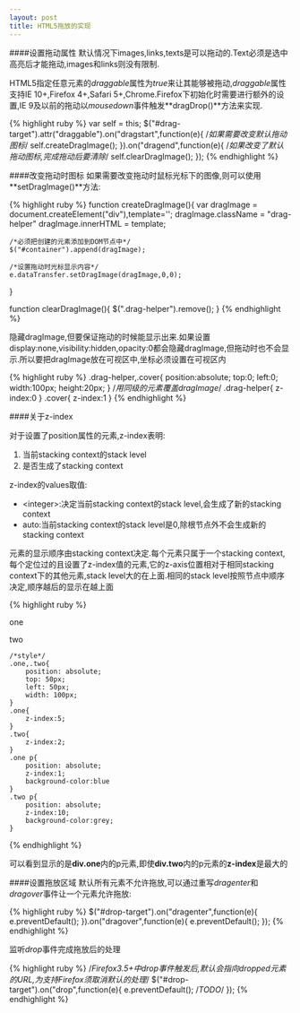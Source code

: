 ```yaml
---
layout: post
title: HTML5拖放的实现
---
```

####设置拖动属性
默认情况下images,links,texts是可以拖动的.Text必须是选中高亮后才能拖动,images和links则没有限制.

HTML5指定任意元素的*draggable*属性为*true*来让其能够被拖动,*draggable*属性支持IE 10+,Firefox 4+,Safari 5+,Chrome.Firefox下初始化时需要进行额外的设置,IE 9及以前的拖动以*mousedown*事件触发**dragDrop()**方法来实现.

{% highlight ruby %}
var self = this;
$("#drag-target").attr("draggable").on("dragstart",function(e){
	/*如果需要改变默认拖动图标*/
	self.createDragImage();
}).on("dragend",function(e){
		/*如果改变了默认拖动图标,完成拖动后要清除*/
		self.clearDragImage();
	});
{% endhighlight %}

####改变拖动时图标
如果需要改变拖动时鼠标光标下的图像,则可以使用**setDragImage()**方法:

{% highlight ruby %}
function createDragImage(){
	var dragImage = document.createElement("div"),template='<img src="" />';
	dragImage.className = "drag-helper"
	dragImage.innerHTML = template;

	/*必须把创建的元素添加到DOM节点中*/
	$("#container").append(dragImage);
	
	/*设置拖动时光标显示内容*/
	e.dataTransfer.setDragImage(dragImage,0,0);
}

function clearDragImage(){
	$(".drag-helper").remove();
}
{% endhighlight %}

隐藏dragImage,但要保证拖动的时候能显示出来.如果设置display:none,visibility:hidden,opacity:0都会隐藏dragImage,但拖动时也不会显示.所以要把dragImage放在可视区中,坐标必须设置在可视区内

{% highlight ruby %}
.drag-helper,.cover{
	position:absolute;
	top:0;
	left:0;
	width:100px;
	height:20px;
}
/*用同级的元素覆盖dragImage*/
.drag-helper{
	z-index:0
}
.cover{
	z-index:1
}
{% endhighlight %}

####关于z-index

对于设置了position属性的元素,z-index表明:

1. 当前stacking context的stack level
2. 是否生成了stacking context

z-index的values取值:

* &lt;integer&gt;:决定当前stacking context的stack level,会生成了新的stacking context
* auto:当前stacking context的stack level是0,除根节点外不会生成新的stacking context

元素的显示顺序由stacking context决定.每个元素只属于一个stacking context,每个定位过的且设置了z-index值的元素,它的z-axis位置相对于相同stacking context下的其他元素,stack level大的在上面.相同的stack level按照节点中顺序决定,顺序越后的显示在越上面

{% highlight ruby %}
    <div class="one">
        <p>one</p>
    </div>
    <div class="two">
        <p>two</p>
    </div>
	
	/*style*/
	.one,.two{
		position: absolute;
        top: 50px;
        left: 50px;
        width: 100px;
	}
	.one{
		z-index:5;
	}
	.two{
		z-index:2;
	}
	.one p{
		position: absolute;
		z-index:1;
		background-color:blue
	}
	.two p{
		position: absolute;
		z-index:10;
		background-color:grey;
	}
{% endhighlight %}

可以看到显示的是**div.one**内的p元素,即使**div.two**内的p元素的**z-index**是最大的

####设置拖放区域
默认所有元素不允许拖放,可以通过重写*dragenter*和*dragover*事件让一个元素允许拖放:

{% highlight ruby %}
$("#drop-target").on("dragenter",function(e){
	e.preventDefault();
}).on("dragover",function(e){
		e.preventDefault();
	});
{% endhighlight %}

监听*drop*事件完成拖放后的处理

{% highlight ruby %}
/*Firefox3.5+中drop事件触发后,默认会指向dropped元素的URL,为支持Firefox须取消默认的处理*/
$("#drop-target").on("drop",function(e){
	e.preventDefault();
	/*TODO*/
});
{% endhighlight %}
